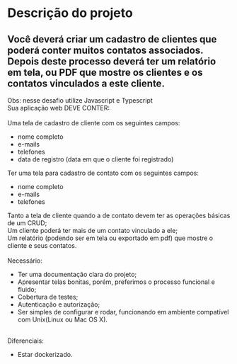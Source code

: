 # Descrição do projeto

## Você deverá criar um cadastro de clientes que poderá conter muitos contatos associados. Depois deste processo deverá ter um relatório em tela, ou PDF que mostre os clientes e os contatos vinculados a este cliente.

Obs: nesse desafio utilize Javascript e Typescript <br>
Sua aplicação web DEVE CONTER:<br>
<br>
    Uma tela de cadastro de cliente com os seguintes campos:<br>
    <ul><li>nome completo</li>
        <li>e-mails</li>
        <li>telefones</li>
        <li>data de registro (data em que o cliente foi registrado)</li></ul>
    Ter uma tela para cadastro de contato com os seguintes campos:<br>
    <ul><li>nome completo</li>
        <li>e-mails</li>
        <li>telefones</li></ul>
    Tanto a tela de cliente quando a de contato devem ter as operações básicas de um CRUD;<br>
    Um cliente poderá ter mais de um contato vinculado a ele;<br>
    Um relatório (podendo ser em tela ou exportado em pdf) que mostre o cliente e seus contatos.<br>
<br>
Necessário:<br>
<ul>
    <li>Ter uma documentação clara do projeto;</li>
    <li>Apresentar telas bonitas, porém, preferimos o processo funcional e fluido;</li>
    <li>Cobertura de testes;</li>
    <li>Autenticação e autorização;</li>
    <li>Ser simples de configurar e rodar, funcionando em ambiente compatível com Unix(Linux ou Mac OS X).</li>
</ul>
<br>
Diferenciais:<br>
<ul>
    <li>Estar dockerizado.</li>
</ul>

